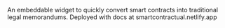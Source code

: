 An embeddable widget to quickly convert smart contracts into traditional legal memorandums.
Deployed with docs at smartcontractual.netlify.app
